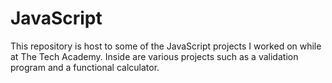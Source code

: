 # JavaScript
This repository is host to some of the JavaScript projects I worked on while at The Tech Academy. Inside are various projects such as a validation program and a functional calculator.
